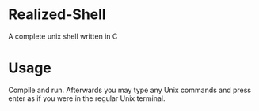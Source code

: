 # Realized-Shell
A complete unix shell written in C

# Usage
Compile and run. Afterwards you may type any Unix commands and press enter as if you were in the regular Unix terminal.
